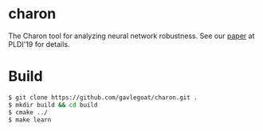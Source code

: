 # charon
The Charon tool for analyzing neural network robustness. See our
[paper](https://arxiv.org/abs/1904.09959) at PLDI'19 for details.

# Build

```bash
$ git clone https://github.com/gavlegoat/charon.git .
$ mkdir build && cd build
$ cmake ../
$ make learn
```
